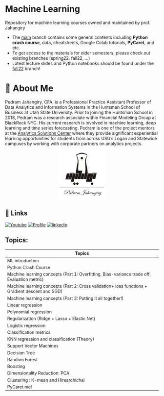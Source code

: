 
# Machine Learning

Repository for machine learning courses owned and maintained by prof. Jahangiry

* The [main](https://github.com/PJalgotrader/Machine_Learning-USU/tree/main) branch contains some general contents including **Python crash course**, data, cheatsheets, Google Colab tutorials, **PyCaret**, and etc.
* To get access to the materials for older semesters, please check out existing branches (spring22, fall22, ...) 
* Latest lecture slides and Python notebooks should be found under the [fall22](https://github.com/PJalgotrader/Machine_Learning-USU/tree/fall22) branch!




# 🚀 About Me

Pedram Jahangiry, CFA,  is a Professional Practice Assistant Professor of Data Analytics and Information Systems in the Huntsman School of Business at Utah State University. Prior to joining the Huntsman School in 2018, Pedram was a research associate within Financial Modeling Group at BlackRock NYC. His current research is involved in machine learning, deep learning and time series forecasting. 
Pedram is one of the project mentors at the [Analytics Solutions Center](https://huntsman.usu.edu/asc/index) where they provide significant experiential learning opportunities for students from across USU’s Logan and Statewide campuses by working with corporate partners on analytics projects.

<p style="text-align:center;"><img src="images/Jahangirylogo.png" width=150>


## 🔗 Links
[![Youtube](https://img.shields.io/badge/youtube_channel-1DA1F2?style=for-the-badge&logo=youtube&logoColor=white&color=red)](https://www.youtube.com/channel/UCNDElcuuyX-2pSatVBDpJJQ)
[![Profile](https://img.shields.io/badge/profiole-000?style=for-the-badge&logo=ko-fi&logoColor=white)](https://huntsman.usu.edu/directory/jahangiry-pedram)
[![linkedin](https://img.shields.io/badge/linkedin-0A66C2?style=for-the-badge&logo=linkedin&logoColor=white)](https://www.linkedin.com/in/pedram-jahangiry-cfa-5778015a)


## Topics:

| Topics                                                                                     |
|--------------------------------------------------------------------------------------------------|
| ML introduction                                                                                  |
| Python Crash Course                                                                              |
| Machine learning concepts (Part 1: Overfitting, Bias-variance trade off, Evaluation metric)      |
| Machine learning concepts (Part 2:  Cross validation+ loss functions + Gradient descent and SGD) |
| Machine learning concepts (Part 3: Putting it all together!)                                     |
| Linear regression                                                          |
| Polynomial regression                                              |
| Regularization (Ridge + Lasso + Elastic Net)                                           |
| Logistic regression                                                                      |
| Classification metrics                                                                           |
| KNN regression and classification (Theory)                                                       |
| Support Vector Machines                                       |
| Decision Tree                                                                 |
| Random Forest                                                                           |
| Boosting                                                       |
| Dimensionality Reduction: PCA                                                           |
| Clustering : K-mean and Hirearchichal                                                  |
| PyCaret me!                                                                                      |




